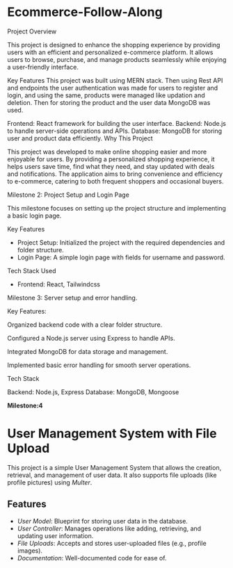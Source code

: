# Ecommerce-Follow-Along

Project Overview

This project is designed to enhance the shopping experience by providing users with an efficient and personalized e-commerce platform. It allows users to browse, purchase, and manage products seamlessly while enjoying a user-friendly interface.

Key Features
This project was built using MERN stack.
Then using Rest API and endpoints the user authentication was made for users to register and login,
and using the same, products were managed like updation and deletion.
Then for storing the product and the user data MongoDB was used.

Frontend: React framework for building the user interface.
Backend: Node.js to handle server-side operations and APIs.
Database: MongoDB for storing user and product data efficiently.
Why This Project

This project was developed to make online shopping easier and more enjoyable for users. By providing a personalized shopping experience, it helps users save time, find what they need, and stay updated with deals and notifications. The application aims to bring convenience and efficiency to e-commerce, catering to both frequent shoppers and occasional buyers.

Milestone 2: Project Setup and Login Page

This milestone focuses on setting up the project structure and implementing a basic login page.

Key Features

- Project Setup: Initialized the project with the required dependencies and folder structure.
- Login Page: A simple login page with fields for username and password.

Tech Stack Used

- Frontend: React, Tailwindcss

Milestone 3: Server setup and error handling.

Key Features:

Organized backend code with a clear folder structure.

Configured a Node.js server using Express to handle APIs.

Integrated MongoDB for data storage and management.

Implemented basic error handling for smooth server operations.

Tech Stack

Backend: Node.js, Express
Database: MongoDB, Mongoose


**Milestone:4**
# User Management System with File Upload

This project is a simple User Management System that allows the creation, retrieval, and management of user data. It also supports file uploads (like profile pictures) using *Multer*.

## Features
- *User Model*: Blueprint for storing user data in the database.
- *User Controller*: Manages operations like adding, retrieving, and updating user information.
- *File Uploads*: Accepts and stores user-uploaded files (e.g., profile images).
- *Documentation*: Well-documented code for ease of.